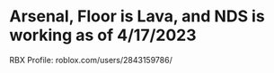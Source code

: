 # Arsenal, Floor is Lava, and NDS is working as of 4/17/2023

RBX Profile: roblox.com/users/2843159786/

